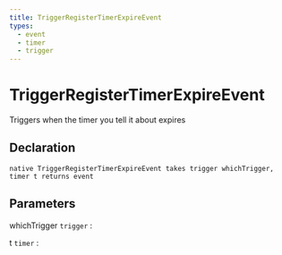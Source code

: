 ```yaml
---
title: TriggerRegisterTimerExpireEvent
types:
  - event
  - timer
  - trigger
---
```


# TriggerRegisterTimerExpireEvent
Triggers when the timer you tell it about expires

## Declaration

```jass
native TriggerRegisterTimerExpireEvent takes trigger whichTrigger, timer t returns event
```

## Parameters
whichTrigger `trigger`
: 

t `timer`
: 
